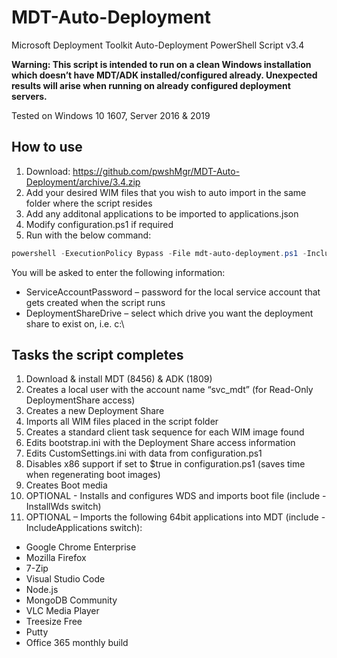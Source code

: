 # MDT-Auto-Deployment

Microsoft Deployment Toolkit Auto-Deployment PowerShell Script v3.4

**Warning: This script is intended to run on a clean Windows installation which doesn’t have MDT/ADK installed/configured already. Unexpected results will arise when running on already configured deployment servers.**

Tested on Windows 10 1607, Server 2016 & 2019

## How to use
1) Download: https://github.com/pwshMgr/MDT-Auto-Deployment/archive/3.4.zip
2) Add your desired WIM files that you wish to auto import in the same folder where the script resides
3) Add any additonal applications to be imported to applications.json
4) Modify configuration.ps1 if required
5) Run with the below command:

```powershell
powershell -ExecutionPolicy Bypass -File mdt-auto-deployment.ps1 -IncludeApplications -InstallWds
```
You will be asked to enter the following information:
- ServiceAccountPassword – password for the local service account that gets created when the script runs
- DeploymentShareDrive – select which drive you want the deployment share to exist on, i.e. c:\

## Tasks the script completes
1) Download & install MDT (8456) & ADK (1809)
2) Creates a local user with the account name “svc_mdt” (for Read-Only DeploymentShare access)
3) Creates a new Deployment Share
4) Imports all WIM files placed in the script folder
5) Creates a standard client task sequence for each WIM image found
6) Edits bootstrap.ini with the Deployment Share access information
7) Edits CustomSettings.ini with data from configuration.ps1
8) Disables x86 support if set to $true in configuration.ps1 (saves time when regenerating boot images)
9) Creates Boot media
10) OPTIONAL - Installs and configures WDS and imports boot file (include -InstallWds switch)
11) OPTIONAL – Imports the following 64bit applications into MDT (include -IncludeApplications switch):
- Google Chrome Enterprise
- Mozilla Firefox
- 7-Zip
- Visual Studio Code
- Node.js
- MongoDB Community
- VLC Media Player
- Treesize Free
- Putty
- Office 365 monthly build